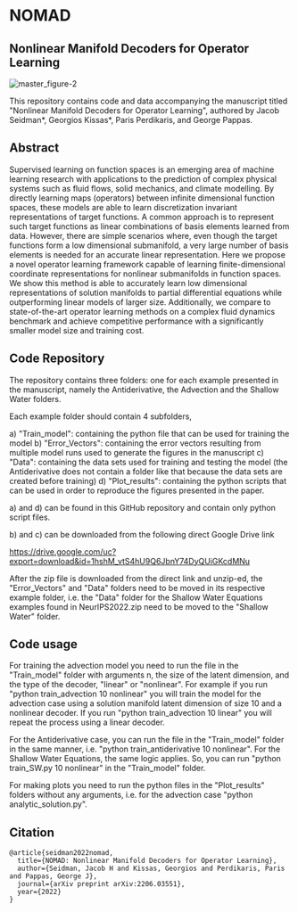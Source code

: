 # NOMAD
## Nonlinear Manifold Decoders for Operator Learning

![master_figure-2](https://user-images.githubusercontent.com/3844367/195421218-164f4be9-f258-4bed-acba-484d67cae7a3.png)

This repository contains code and data accompanying the manuscript titled "Nonlinear Manifold Decoders for Operator Learning", authored by Jacob Seidman*, Georgios Kissas*, Paris Perdikaris, and George Pappas.

## Abstract

Supervised learning on function spaces is an emerging area of machine learning research with applications to the prediction of complex physical systems such as fluid flows, solid mechanics, and climate modelling.  By directly learning maps (operators) between infinite dimensional function spaces, these models are able to learn discretization invariant representations of target functions.  A common approach is to represent such target functions as linear combinations of basis elements learned from data. However, there are simple scenarios where, even though the target functions form a low dimensional submanifold, a very large number of basis elements is needed for an accurate linear representation. Here we propose a novel operator learning framework capable of learning  finite-dimensional coordinate representations for nonlinear submanifolds in function spaces.  We show this method is able to accurately learn low dimensional representations of solution manifolds to partial differential equations while outperforming linear models of larger size.  Additionally, we compare to state-of-the-art operator learning methods on a complex fluid dynamics benchmark and achieve competitive performance with a significantly smaller model size and training cost.

## Code Repository

The repository contains three folders: one for each example presented in the manuscript, namely the Antiderivative, the Advection and the Shallow Water
folders. 

Each example folder should contain 4 subfolders,

a) "Train_model": containing the python file that can be used for training the model
b) "Error_Vectors": containing the error vectors resulting from multiple model runs used to generate the figures in the manuscript
c) "Data": containing the data sets used for training and testing the model (the Antiderivative does not contain a folder like that
   because the data sets are created before training)
d) "Plot_results": containing the python scripts that can be used in order to reproduce the figures presented in the paper.

a) and d) can be found in this GitHub repository and contain only python script files.

b) and c) can be downloaded from the following direct Google Drive link

https://drive.google.com/uc?export=download&id=1hshM_vtS4hU9Q6JbnY74DyQUiGKcdMNu

After the zip file is downloaded from the direct link and unzip-ed, the "Error_Vectors" and "Data" folders need to be moved in its respective example folder, i.e. the "Data" folder for the Shallow Water Equations examples found in NeurIPS2022.zip need to be moved to the "Shallow Water" folder.

## Code usage

For training the advection model you need to run the file in the "Train_model" folder with arguments n, the size of the latent dimension, and the type of the decoder, "linear" or "nonlinear". For example if you run "python train_advection 10 nonlinear" you will train the model for the advection case using a solution manifold latent dimension of size 10 and a nonlinear decoder. If you run "python train_advection 10 linear" you will repeat the process using a linear decoder.

For the Antiderivative case, you can run the file in the "Train_model" folder in the same manner, i.e. "python train_antiderivative 10 nonlinear". For the Shallow Water Equations, the same logic applies. So, you can run "python train_SW.py 10 nonlinear" in the "Train_model" folder.

For making plots you need to run the python files in the "Plot_results" folders without any arguments, i.e. for the advection case "python analytic_solution.py". 


## Citation

    @article{seidman2022nomad,
      title={NOMAD: Nonlinear Manifold Decoders for Operator Learning},
      author={Seidman, Jacob H and Kissas, Georgios and Perdikaris, Paris and Pappas, George J},
      journal={arXiv preprint arXiv:2206.03551},
      year={2022}
    }
